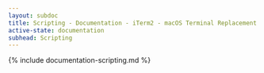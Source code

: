 ```yaml
---
layout: subdoc
title: Scripting - Documentation - iTerm2 - macOS Terminal Replacement
active-state: documentation
subhead: Scripting
---
```

{% include documentation-scripting.md %}
